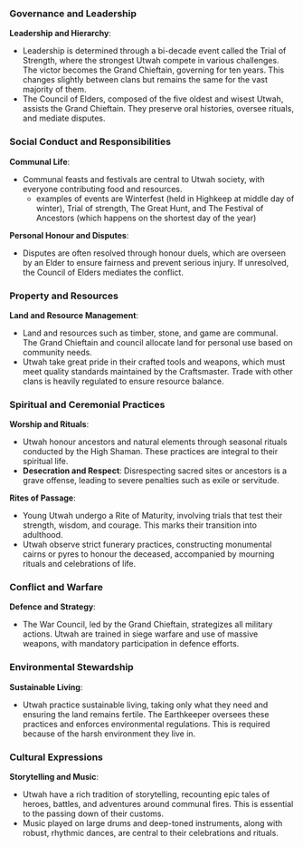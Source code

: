 ### Governance and Leadership

**Leadership and Hierarchy**:

- Leadership is determined through a bi-decade event called the Trial of Strength, where the strongest Utwah compete in various challenges. The victor becomes the Grand Chieftain, governing for ten years. This changes slightly between clans but remains the same for the vast majority of them.
- The Council of Elders, composed of the five oldest and wisest Utwah, assists the Grand Chieftain. They preserve oral histories, oversee rituals, and mediate disputes.

### Social Conduct and Responsibilities

**Communal Life**:

- Communal feasts and festivals are central to Utwah society, with everyone contributing food and resources.
    - examples of events are Winterfest (held in Highkeep at middle day of winter), Trial of strength, The Great Hunt, and The Festival of Ancestors (which happens on the shortest day of the year)

**Personal Honour and Disputes**:

- Disputes are often resolved through honour duels, which are overseen by an Elder to ensure fairness and prevent serious injury. If unresolved, the Council of Elders mediates the conflict.

### Property and Resources

**Land and Resource Management**:

- Land and resources such as timber, stone, and game are communal. The Grand Chieftain and council allocate land for personal use based on community needs.
- Utwah take great pride in their crafted tools and weapons, which must meet quality standards maintained by the Craftsmaster. Trade with other clans is heavily regulated to ensure resource balance.

### Spiritual and Ceremonial Practices

**Worship and Rituals**:

- Utwah honour ancestors and natural elements through seasonal rituals conducted by the High Shaman. These practices are integral to their spiritual life.
- **Desecration and Respect**: Disrespecting sacred sites or ancestors is a grave offense, leading to severe penalties such as exile or servitude.

**Rites of Passage**:

- Young Utwah undergo a Rite of Maturity, involving trials that test their strength, wisdom, and courage. This marks their transition into adulthood.
- Utwah observe strict funerary practices, constructing monumental cairns or pyres to honour the deceased, accompanied by mourning rituals and celebrations of life.

### Conflict and Warfare

**Defence and Strategy**:

- The War Council, led by the Grand Chieftain, strategizes all military actions. Utwah are trained in siege warfare and use of massive weapons, with mandatory participation in defence efforts.

### Environmental Stewardship

**Sustainable Living**:

- Utwah practice sustainable living, taking only what they need and ensuring the land remains fertile. The Earthkeeper oversees these practices and enforces environmental regulations. This is required because of the harsh environment they live in.

### Cultural Expressions

**Storytelling and Music**:

- Utwah have a rich tradition of storytelling, recounting epic tales of heroes, battles, and adventures around communal fires. This is essential to the passing down of their customs.
- Music played on large drums and deep-toned instruments, along with robust, rhythmic dances, are central to their celebrations and rituals.

